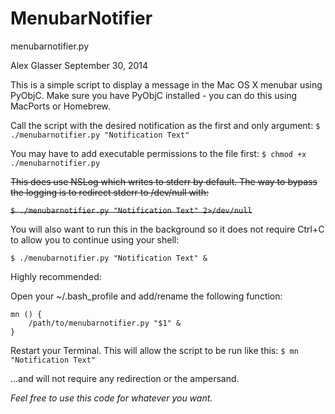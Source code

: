 MenubarNotifier
===
menubarnotifier.py

Alex Glasser
September 30, 2014

This is a simple script to display a message in the Mac OS X menubar using 
PyObjC. Make sure you have PyObjC installed - you can do this using MacPorts 
or Homebrew.

Call the script with the desired notification as the first and only argument:
``$ ./menubarnotifier.py "Notification Text"``

You may have to add executable permissions to the file first:
``$ chmod +x ./menubarnotifier.py``

~~This does use NSLog which writes to stderr by default. The way to bypass the 
logging is to redirect stderr to /dev/null with:~~

~~``$ ./menubarnotifier.py "Notification Text" 2>/dev/null``~~

You will also want to run this in the background so it does not require 
Ctrl+C to allow you to continue using your shell:

``$ ./menubarnotifier.py "Notification Text" &``

Highly recommended:

Open your ~/.bash_profile and add/rename the following function:

```
mn () {
    /path/to/menubarnotifier.py "$1" &
}
```

Restart your Terminal. This will allow the script to be run like this:
``$ mn "Notification Text"``

...and will not require any redirection or the ampersand. 

_Feel free to use this code for whatever you want._
